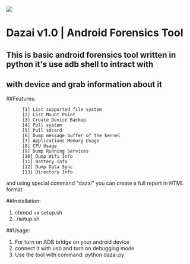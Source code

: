 ![](https://github.com/syedumerqadri/dazai/Untitled.jpg)
#                               Dazai v1.0 | Android Forensics Tool 
## This is basic android forensics tool written in python it's use adb shell to intract with
## with device and grab information about it

##Features:

          [1] List supported file system
          [2] List Mount Point
          [3] Create Device Backup
          [4] Pull system
          [5] Pull sdcard
          [6] Dump message buffer of the kernel
          [7] Applications Memory Usage
          [8] CPU Usage
          [9] Dump Running Services
          [10] Dump Wifi Info
          [11] Battery Info
          [12] Dump Data Sync
          [13] Directory Info 

and using special command "dazai" you can create a full report in HTML format

##Installation:
1. chmod +x setup.sh
2. ./setup.sh

##Usage:
1. For turn on ADB bridge on your android device
2. connect it with usb and turn on debugging mode
3. Use the tool with command:
   python dazai.py

